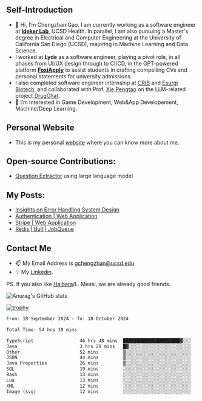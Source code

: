 ## Self-Introduction
- 👋 Hi, I’m Chengzhan Gao. I am currently working as a software engineer at **[Ideker Lab](https://idekerlab.ucsd.edu/)**, UCSD Health. In parallel, I am also pursuing a Master's degree in Electrical and Computer Engineering at the University of California San Diego (UCSD), majoring in Machine Learning and Data Science.
- I worked at **Lyde** as a software engineer, playing a pivot role, in all phases from UI/UX design through to CI/CD, in the GPT-powered platform **[FoxiApply](https://lyde.io)** to assist students in crafting compelling CVs and personal statements for university admissions.
- I also completed software engineer internship at [CRIB](https://apps.apple.com/us/app/crib-for-roommates/id6468918103?platform=iphone) and [Esurgi Biotech](https://myesurgi.com/), and collaborated with Prof. [Xie Pengtao](https://pengtaoxie.github.io/) on the LLM-related project [DrugChat](https://github.com/UCSD-AI4H/drugchat).
- 👀 I’m interested in Game Development, Web&App Developement, Machine/Deep Learning.

## Personal Website
-  This is my personal [website](https://gaochengzhan.netlify.app/) where you can know more about me.

## Open-source Contributions:
- [Question Extractor](https://github.com/nestordemeure/question_extractor) using large language model

## My Posts:
- [Insights on Error Handling System Design](https://gaochengzhan.netlify.app/post/error-handling/)
- [Authentication | Web Application](https://gaochengzhan.netlify.app/post/authentication/)
- [Stripe | Web Application](https://gaochengzhan.netlify.app/post/stripe/)
- [Redis | Bull | JobQueue](https://gaochengzhan.netlify.app/post/job-queue/)

## Contact Me
- 📫 My Email Address is gchengzhan@ucsd.edu
- ✨ My [Linkedin](https://www.linkedin.com/in/chengzhan-christoffel-gao/).

PS. If you also like [Haibara](https://www.detectiveconanworld.com/wiki/Ai_Haibara)/L. Messi, we are already good friends.

![Anurag's GitHub stats](https://github-readme-stats.vercel.app/api?username=GAOChengzhan&show_icons=true&theme=radical)

[![trophy](https://github-profile-trophy.vercel.app/?username=gaochengzhan&theme=flat&row=1&margin-w=12)](https://github.com/ryo-ma/github-profile-trophy)

<!--START_SECTION:waka-->

```txt
From: 18 September 2024 - To: 18 October 2024

Total Time: 54 hrs 19 mins

TypeScript                 46 hrs 48 mins  █████████████████████▓░░░   86.17 %
Java                       3 hrs 29 mins   █▓░░░░░░░░░░░░░░░░░░░░░░░   06.43 %
Other                      52 mins         ▒░░░░░░░░░░░░░░░░░░░░░░░░   01.62 %
JSON                       44 mins         ▒░░░░░░░░░░░░░░░░░░░░░░░░   01.38 %
Java Properties            26 mins         ▒░░░░░░░░░░░░░░░░░░░░░░░░   00.81 %
SQL                        19 mins         ░░░░░░░░░░░░░░░░░░░░░░░░░   00.59 %
Bash                       13 mins         ░░░░░░░░░░░░░░░░░░░░░░░░░   00.43 %
Lua                        13 mins         ░░░░░░░░░░░░░░░░░░░░░░░░░   00.41 %
XML                        12 mins         ░░░░░░░░░░░░░░░░░░░░░░░░░   00.39 %
Image (svg)                12 mins         ░░░░░░░░░░░░░░░░░░░░░░░░░   00.37 %
```

<!--END_SECTION:waka-->

<!---
gaochengzhan/gaochengzhan is a ✨ special ✨ repository because its `README.md` (this file) appears on your GitHub profile.
You can click the Preview link to take a look at your changes.
--->
